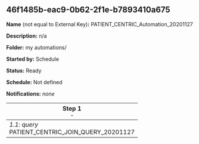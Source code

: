 ## 46f1485b-eac9-0b62-2f1e-b7893410a675

**Name** (not equal to External Key)**:** PATIENT_CENTRIC_Automation_20201127

**Description:** n/a

**Folder:** my automations/

**Started by:** Schedule

**Status:** Ready

**Schedule:** Not defined

**Notifications:** _none_


| Step 1<br>_<small>-</small>_ |
| --- |
| _1.1: query_<br>PATIENT_CENTRIC_JOIN_QUERY_20201127 |
